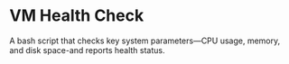 # VM Health Check

A bash script that checks key system parameters—CPU usage, memory, and disk space-and reports health status.